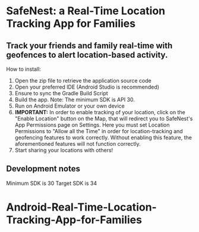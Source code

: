 # SafeNest: a Real-Time Location Tracking App for Families
## Track your friends and family real-time with geofences to alert location-based activity.

How to install:

1. Open the zip file to retrieve the application source code
2. Open your preferred IDE (Android Studio is recommended)
3. Ensure to sync the Gradle Build Script
4. Build the app. Note: The minimum SDK is API 30.
5. Run on Android Emulator or your own device
6. **IMPORTANT:** In order to enable tracking of your location, click on the "Enable Location" button on the Map, that will redirect you to SafeNest's App Permissions page on Settings. Here you must set Location Permissions to "Allow all the Time" in order for location-tracking and geofencing features to work correctly. Without enabling this feature, the aforementioned features will not function correctly. 
8. Start sharing your locations with others! 


## Development notes
Minimum SDK is 30
Target SDK is 34
# Android-Real-Time-Location-Tracking-App-for-Families
